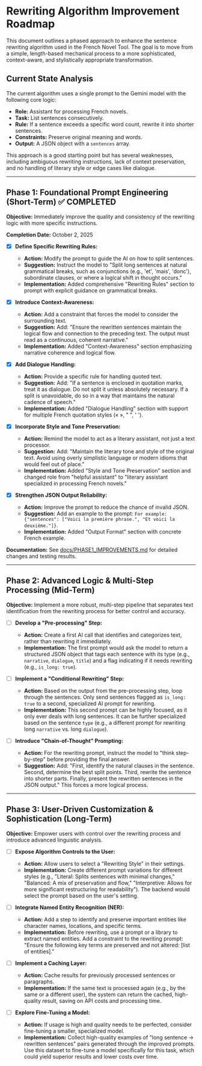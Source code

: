 # Rewriting Algorithm Improvement Roadmap

This document outlines a phased approach to enhance the sentence rewriting algorithm used in the French Novel Tool. The goal is to move from a simple, length-based mechanical process to a more sophisticated, context-aware, and stylistically appropriate transformation.

## Current State Analysis

The current algorithm uses a single prompt to the Gemini model with the following core logic:
- **Role:** Assistant for processing French novels.
- **Task:** List sentences consecutively.
- **Rule:** If a sentence exceeds a specific word count, rewrite it into shorter sentences.
- **Constraints:** Preserve original meaning and words.
- **Output:** A JSON object with a `sentences` array.

This approach is a good starting point but has several weaknesses, including ambiguous rewriting instructions, lack of context preservation, and no handling of literary style or edge cases like dialogue.

---

## Phase 1: Foundational Prompt Engineering (Short-Term) ✅ **COMPLETED**

**Objective:** Immediately improve the quality and consistency of the rewriting logic with more specific instructions.

**Completion Date:** October 2, 2025

- [x] **Define Specific Rewriting Rules:**
    -   **Action:** Modify the prompt to guide the AI on *how* to split sentences.
    -   **Suggestion:** Instruct the model to "Split long sentences at natural grammatical breaks, such as conjunctions (e.g., 'et', 'mais', 'donc'), subordinate clauses, or where a logical shift in thought occurs."
    -   **Implementation:** Added comprehensive "Rewriting Rules" section to prompt with explicit guidance on grammatical breaks.

- [x] **Introduce Context-Awareness:**
    -   **Action:** Add a constraint that forces the model to consider the surrounding text.
    -   **Suggestion:** Add: "Ensure the rewritten sentences maintain the logical flow and connection to the preceding text. The output must read as a continuous, coherent narrative."
    -   **Implementation:** Added "Context-Awareness" section emphasizing narrative coherence and logical flow.

- [x] **Add Dialogue Handling:**
    -   **Action:** Provide a specific rule for handling quoted text.
    -   **Suggestion:** Add: "If a sentence is enclosed in quotation marks, treat it as dialogue. Do not split it unless absolutely necessary. If a split is unavoidable, do so in a way that maintains the natural cadence of speech."
    -   **Implementation:** Added "Dialogue Handling" section with support for multiple French quotation styles (« », " ", ' ').

- [x] **Incorporate Style and Tone Preservation:**
    -   **Action:** Remind the model to act as a literary assistant, not just a text processor.
    -   **Suggestion:** Add: "Maintain the literary tone and style of the original text. Avoid using overly simplistic language or modern idioms that would feel out of place."
    -   **Implementation:** Added "Style and Tone Preservation" section and changed role from "helpful assistant" to "literary assistant specialized in processing French novels."

- [x] **Strengthen JSON Output Reliability:**
    -   **Action:** Improve the prompt to reduce the chance of invalid JSON.
    -   **Suggestion:** Add an example to the prompt: `For example: {"sentences": ["Voici la première phrase.", "Et voici la deuxième."]}`.
    -   **Implementation:** Added "Output Format" section with concrete French example.

**Documentation:** See [docs/PHASE1_IMPROVEMENTS.md](docs/PHASE1_IMPROVEMENTS.md) for detailed changes and testing results.

---

## Phase 2: Advanced Logic & Multi-Step Processing (Mid-Term)

**Objective:** Implement a more robust, multi-step pipeline that separates text identification from the rewriting process for better control and accuracy.

- [ ] **Develop a "Pre-processing" Step:**
    -   **Action:** Create a first AI call that identifies and categorizes text, rather than rewriting it immediately.
    -   **Implementation:** The first prompt would ask the model to return a structured JSON object that tags each sentence with its type (e.g., `narrative`, `dialogue`, `title`) and a flag indicating if it needs rewriting (e.g., `is_long: true`).

- [ ] **Implement a "Conditional Rewriting" Step:**
    -   **Action:** Based on the output from the pre-processing step, loop through the sentences. Only send sentences flagged as `is_long: true` to a second, specialized AI prompt for rewriting.
    -   **Implementation:** This second prompt can be highly focused, as it only ever deals with long sentences. It can be further specialized based on the sentence `type` (e.g., a different prompt for rewriting long `narrative` vs. long `dialogue`).

- [ ] **Introduce "Chain-of-Thought" Prompting:**
    -   **Action:** For the rewriting prompt, instruct the model to "think step-by-step" before providing the final answer.
    -   **Suggestion:** Add: "First, identify the natural clauses in the sentence. Second, determine the best split points. Third, rewrite the sentence into shorter parts. Finally, present the rewritten sentences in the JSON output." This forces a more logical process.

---

## Phase 3: User-Driven Customization & Sophistication (Long-Term)

**Objective:** Empower users with control over the rewriting process and introduce advanced linguistic analysis.

- [ ] **Expose Algorithm Controls to the User:**
    -   **Action:** Allow users to select a "Rewriting Style" in their settings.
    -   **Implementation:** Create different prompt variations for different styles (e.g., "Literal: Splits sentences with minimal changes," "Balanced: A mix of preservation and flow," "Interpretive: Allows for more significant restructuring for readability"). The backend would select the prompt based on the user's setting.

- [ ] **Integrate Named Entity Recognition (NER):**
    -   **Action:** Add a step to identify and preserve important entities like character names, locations, and specific terms.
    -   **Implementation:** Before rewriting, use a prompt or a library to extract named entities. Add a constraint to the rewriting prompt: "Ensure the following key terms are preserved and not altered: [list of entities]."

- [ ] **Implement a Caching Layer:**
    -   **Action:** Cache results for previously processed sentences or paragraphs.
    -   **Implementation:** If the same text is processed again (e.g., by the same or a different user), the system can return the cached, high-quality result, saving on API costs and processing time.

- [ ] **Explore Fine-Tuning a Model:**
    -   **Action:** If usage is high and quality needs to be perfected, consider fine-tuning a smaller, specialized model.
    -   **Implementation:** Collect high-quality examples of "long sentence -> rewritten sentences" pairs generated through the improved prompts. Use this dataset to fine-tune a model specifically for this task, which could yield superior results and lower costs over time.
